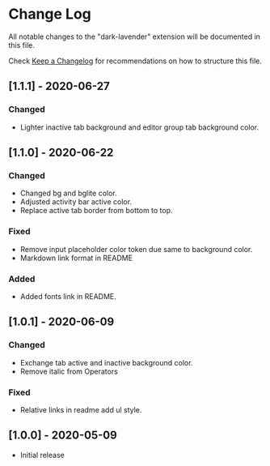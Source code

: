 # Change Log

All notable changes to the "dark-lavender" extension will be documented in this file.

Check [Keep a Changelog](http://keepachangelog.com/) for recommendations on how to structure this file.

## [1.1.1] - 2020-06-27
### Changed
- Lighter inactive tab background and editor group tab background color.

## [1.1.0] - 2020-06-22
### Changed
- Changed bg and bglite color.
- Adjusted activity bar active color.
- Replace active tab border from bottom to top.

### Fixed
- Remove input placeholder color token due same to background color.
- Markdown link format in README

### Added
- Added fonts link in README.

## [1.0.1] - 2020-06-09
### Changed
- Exchange tab active and inactive background color.
- Remove italic from Operators

### Fixed
- Relative links in readme add ul style.

## [1.0.0] - 2020-05-09
- Initial release
